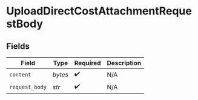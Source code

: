 # UploadDirectCostAttachmentRequestBody


## Fields

| Field              | Type               | Required           | Description        |
| ------------------ | ------------------ | ------------------ | ------------------ |
| `content`          | *bytes*            | :heavy_check_mark: | N/A                |
| `request_body`     | *str*              | :heavy_check_mark: | N/A                |